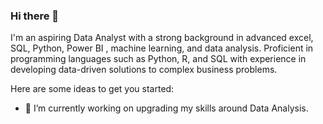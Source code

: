 ### Hi there 👋

<p>I'm an aspiring Data Analyst with a strong background in advanced excel, SQL, Python, Power BI , machine learning, and data analysis. Proficient in programming languages such as Python, R, and SQL with experience in developing data-driven solutions to complex business problems.</p>
Here are some ideas to get you started:

- 🔭 I’m currently working on upgrading my skills around Data Analysis.


